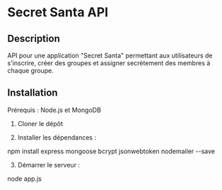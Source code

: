 # Secret Santa API

## Description
API pour une application "Secret Santa" permettant aux utilisateurs de s'inscrire, créer des groupes et assigner secrètement des membres à chaque groupe.

## Installation

Prérequis : Node.js et MongoDB

1. Cloner le dépôt

2. Installer les dépendances :

npm install express mongoose bcrypt jsonwebtoken nodemailer --save

3. Démarrer le serveur :

node app.js
